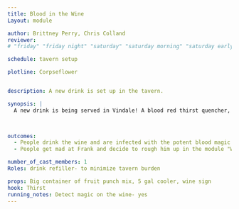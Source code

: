 ```yaml
---
title: Blood in the Wine
Layout: module

author: Brittney Perry, Chris Colland
reviewer: 
# "friday" "friday night" "saturday" "saturday morning" "saturday early afternoon" "saturday early evening" "saturday night" "reaction" "tavern setup" "townsfolk" "randoms"

schedule: tavern setup

plotline: Corpseflower


description: A new drink is set up in the tavern. 

synopsis: |
  A new drink is being served in Vindale! A blood red thirst quencher, it is being offered for free in the tavern. A new wine has been made by Frank, (aka... les Sangsues Abyssale), and given free to the adventurers. It is being served in the tavern for free for the entire weekend. It is fruity and bright red and cursed as hell. The wine was made with the aid of Blood Magic and will corrupt the drinker. On Saturday the module "Oops More Blood" details the horrible state of Frank's vineyards and if the players decide to get vengence for the horrible curse put upon them they can attack Frank in the reaction module "We'll beat him bloody". 


  
outcomes: 
  - People drink the wine and are infected with the potent blood magic. 
  - People get mad at Frank and decide to rough him up in the module "We'll beat him bloody"

number_of_cast_members: 1
Roles: drink refiller- to minimize tavern burden

props: Big container of fruit punch mix, 5 gal cooler, wine sign
hook: Thirst
running_notes: Detect magic on the wine- yes
---
```

